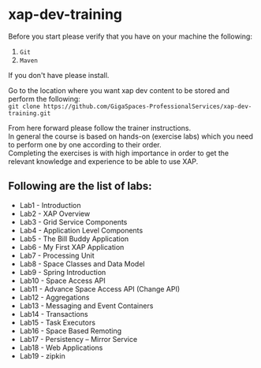 # xap-dev-training

Before you start please verify that you have on your machine the following:<br>
1. `Git`<br>
2. `Maven`<br>

If you don't have please install.

Go to the location where you want xap dev content to be stored and perform the following:<br>
`git clone https://github.com/GigaSpaces-ProfessionalServices/xap-dev-training.git`

From here forward please follow the trainer instructions.<br>
In general the course is based on hands-on (exercise labs) which you need to perform one by one according to their order. <br>
Completing the exercises is with high importance in order to get the relevant knowledge and experience to be able to use XAP.
 
## Following are the list of labs:

* Lab1 - Introduction
* Lab2 - XAP Overview
* Lab3 - Grid Service Components
* Lab4 - Application Level Components
* Lab5 - The Bill Buddy Application
* Lab6 - My First XAP Application
* Lab7 - Processing Unit
* Lab8 - Space Classes and Data Model
* Lab9 - Spring Introduction
* Lab10 - Space Access API
* Lab11 - Advance Space Access API (Change API)
* Lab12 - Aggregations
* Lab13 - Messaging and Event Containers
* Lab14 - Transactions
* Lab15 - Task Executors
* Lab16 - Space Based Remoting
* Lab17 - Persistency – Mirror Service
* Lab18 - Web Applications
* Lab19 - zipkin